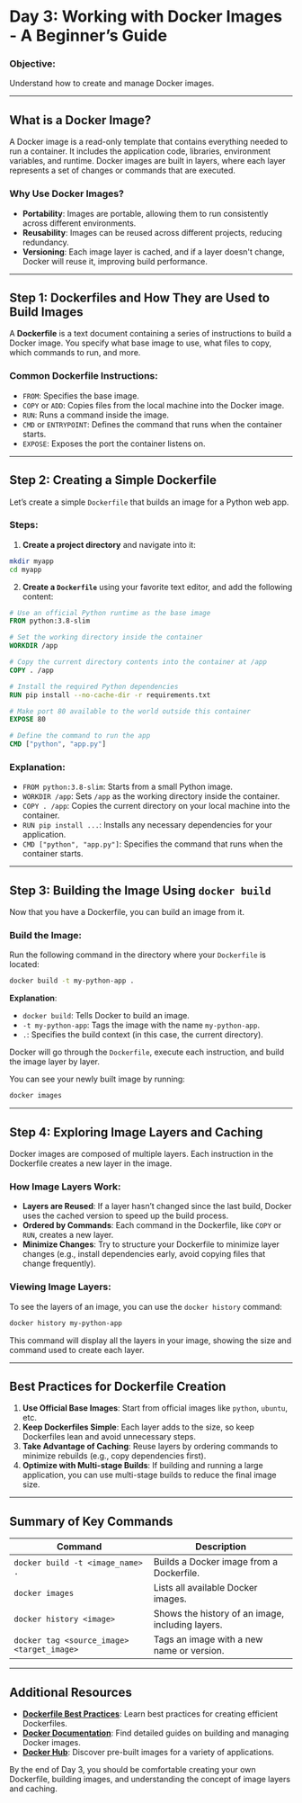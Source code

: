 # **Day 3: Working with Docker Images - A Beginner’s Guide**

### **Objective**:
Understand how to create and manage Docker images.

---

## **What is a Docker Image?**

A Docker image is a read-only template that contains everything needed to run a container. It includes the application code, libraries, environment variables, and runtime. Docker images are built in layers, where each layer represents a set of changes or commands that are executed.

### **Why Use Docker Images?**
- **Portability**: Images are portable, allowing them to run consistently across different environments.
- **Reusability**: Images can be reused across different projects, reducing redundancy.
- **Versioning**: Each image layer is cached, and if a layer doesn't change, Docker will reuse it, improving build performance.

---

## **Step 1: Dockerfiles and How They are Used to Build Images**

A **Dockerfile** is a text document containing a series of instructions to build a Docker image. You specify what base image to use, what files to copy, which commands to run, and more.

### **Common Dockerfile Instructions**:
- `FROM`: Specifies the base image.
- `COPY` or `ADD`: Copies files from the local machine into the Docker image.
- `RUN`: Runs a command inside the image.
- `CMD` or `ENTRYPOINT`: Defines the command that runs when the container starts.
- `EXPOSE`: Exposes the port the container listens on.

---

## **Step 2: Creating a Simple Dockerfile**

Let’s create a simple `Dockerfile` that builds an image for a Python web app.

### **Steps**:

1. **Create a project directory** and navigate into it:

```bash
mkdir myapp
cd myapp
```

2. **Create a `Dockerfile`** using your favorite text editor, and add the following content:

```Dockerfile
# Use an official Python runtime as the base image
FROM python:3.8-slim

# Set the working directory inside the container
WORKDIR /app

# Copy the current directory contents into the container at /app
COPY . /app

# Install the required Python dependencies
RUN pip install --no-cache-dir -r requirements.txt

# Make port 80 available to the world outside this container
EXPOSE 80

# Define the command to run the app
CMD ["python", "app.py"]
```

### **Explanation**:
- `FROM python:3.8-slim`: Starts from a small Python image.
- `WORKDIR /app`: Sets `/app` as the working directory inside the container.
- `COPY . /app`: Copies the current directory on your local machine into the container.
- `RUN pip install ...`: Installs any necessary dependencies for your application.
- `CMD ["python", "app.py"]`: Specifies the command that runs when the container starts.

---

## **Step 3: Building the Image Using `docker build`**

Now that you have a Dockerfile, you can build an image from it.

### **Build the Image**:

Run the following command in the directory where your `Dockerfile` is located:

```bash
docker build -t my-python-app .
```

**Explanation**:
- `docker build`: Tells Docker to build an image.
- `-t my-python-app`: Tags the image with the name `my-python-app`.
- `.`: Specifies the build context (in this case, the current directory).

Docker will go through the `Dockerfile`, execute each instruction, and build the image layer by layer.

You can see your newly built image by running:

```bash
docker images
```

---

## **Step 4: Exploring Image Layers and Caching**

Docker images are composed of multiple layers. Each instruction in the Dockerfile creates a new layer in the image.

### **How Image Layers Work**:
- **Layers are Reused**: If a layer hasn’t changed since the last build, Docker uses the cached version to speed up the build process.
- **Ordered by Commands**: Each command in the Dockerfile, like `COPY` or `RUN`, creates a new layer.
- **Minimize Changes**: Try to structure your Dockerfile to minimize layer changes (e.g., install dependencies early, avoid copying files that change frequently).

### **Viewing Image Layers**:

To see the layers of an image, you can use the `docker history` command:

```bash
docker history my-python-app
```

This command will display all the layers in your image, showing the size and command used to create each layer.

---

## **Best Practices for Dockerfile Creation**

1. **Use Official Base Images**: Start from official images like `python`, `ubuntu`, etc.
2. **Keep Dockerfiles Simple**: Each layer adds to the size, so keep Dockerfiles lean and avoid unnecessary steps.
3. **Take Advantage of Caching**: Reuse layers by ordering commands to minimize rebuilds (e.g., copy dependencies first).
4. **Optimize with Multi-stage Builds**: If building and running a large application, you can use multi-stage builds to reduce the final image size.

---

## **Summary of Key Commands**

| **Command**               | **Description** |
|---------------------------|-----------------|
| `docker build -t <image_name> .` | Builds a Docker image from a Dockerfile. |
| `docker images`            | Lists all available Docker images. |
| `docker history <image>`   | Shows the history of an image, including layers. |
| `docker tag <source_image> <target_image>` | Tags an image with a new name or version. |

---

## **Additional Resources**

- **[Dockerfile Best Practices](https://docs.docker.com/develop/develop-images/dockerfile_best_practices/)**: Learn best practices for creating efficient Dockerfiles.
- **[Docker Documentation](https://docs.docker.com/)**: Find detailed guides on building and managing Docker images.
- **[Docker Hub](https://hub.docker.com/)**: Discover pre-built images for a variety of applications.

By the end of Day 3, you should be comfortable creating your own Dockerfile, building images, and understanding the concept of image layers and caching.

